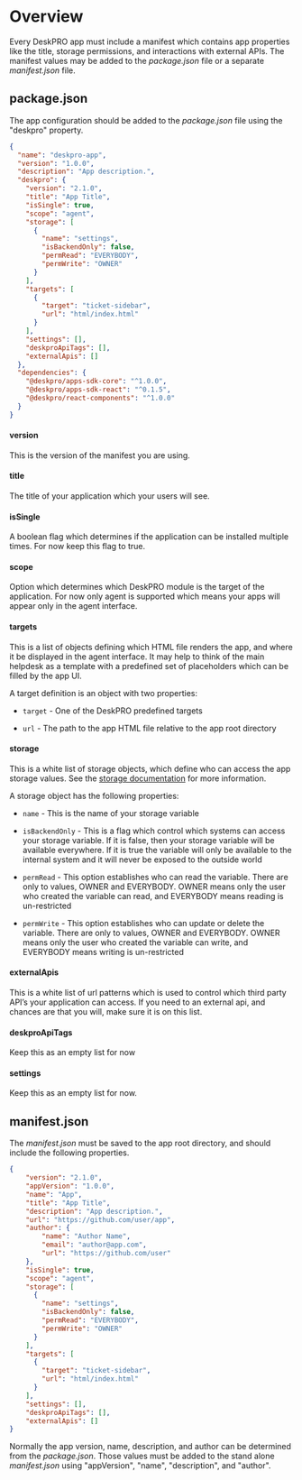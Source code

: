 Overview
========
Every DeskPRO app must include a manifest which contains app properties like the title, storage permissions, and interactions with external APIs. The manifest values may be added to the _package.json_ file or a separate _manifest.json_ file.

## package.json

The app configuration should be added to the _package.json_ file using the "deskpro" property.

```json
{
  "name": "deskpro-app",
  "version": "1.0.0",
  "description": "App description.",
  "deskpro": {
    "version": "2.1.0",
    "title": "App Title",
    "isSingle": true,
    "scope": "agent",
    "storage": [
      {
        "name": "settings",
        "isBackendOnly": false,
        "permRead": "EVERYBODY",
        "permWrite": "OWNER"
      }
    ],
    "targets": [
      {
        "target": "ticket-sidebar",
        "url": "html/index.html"
      }
    ],
    "settings": [],
    "deskproApiTags": [],
    "externalApis": []
  },
  "dependencies": {
    "@deskpro/apps-sdk-core": "^1.0.0",
    "@deskpro/apps-sdk-react": "^0.1.5",
    "@deskpro/react-components": "^1.0.0"
  }
}
```

#### version
This is the version of the manifest you are using.

#### title
The title of your application which your users will see.

#### isSingle
A boolean flag which determines if the application can be installed multiple times. For now keep this flag to true.

#### scope
Option which determines which DeskPRO module is the target of the application. For now only agent is supported which means your apps will appear only in the agent interface.

#### targets
This is a list of objects defining which HTML file renders the app, and where it be displayed in the agent interface. It may help to think of the main helpdesk as a template with a predefined set of placeholders which can be filled by the app UI.

A target definition is an object with two properties:

* `target` - One of the DeskPRO predefined targets

* `url` - The path to the app HTML file relative to the app root directory

#### storage
This is a white list of storage objects, which define who can access the app storage values. See the [storage documentation](/pages/props/#storage) for more information.

A storage object has the following properties:

* `name` - This is the name of your storage variable

* `isBackendOnly` - This is a flag which control which systems can access your storage variable. If it is false, then your storage variable will be available everywhere. If it is true the variable will only be available to the internal system and it will never be exposed to the outside world

* `permRead` - This option establishes who can read the variable. There are only to values, OWNER and EVERYBODY. OWNER means only the user who created the variable can read, and EVERYBODY means reading is un-restricted

* `permWrite` - This option establishes who can update or delete the variable. There are only to values, OWNER and EVERYBODY. OWNER means only the user who created the variable can write, and EVERYBODY means writing is un-restricted

#### externalApis
This is a white list of url patterns which is used to control which third party API’s your application can access. If you need to an external api, and chances are that you will, make sure it is on this list.

#### deskproApiTags
Keep this as an empty list for now

#### settings
Keep this as an empty list for now.

## manifest.json

The _manifest.json_ must be saved to the app root directory, and should include the following properties.

```json
{
    "version": "2.1.0",
    "appVersion": "1.0.0",
    "name": "App",
    "title": "App Title",
    "description": "App description.",
    "url": "https://github.com/user/app",
    "author": {
        "name": "Author Name",
        "email": "author@app.com",
        "url": "https://github.com/user"
    },
    "isSingle": true,
    "scope": "agent",
    "storage": [
      {
        "name": "settings",
        "isBackendOnly": false,
        "permRead": "EVERYBODY",
        "permWrite": "OWNER"
      }
    ],
    "targets": [
      {
        "target": "ticket-sidebar",
        "url": "html/index.html"
      }
    ],
    "settings": [],
    "deskproApiTags": [],
    "externalApis": []
}
```

Normally the app version, name, description, and author can be determined from the _package.json_. Those values must be added to the stand alone _manifest.json_ using "appVersion", "name", "description", and "author".
